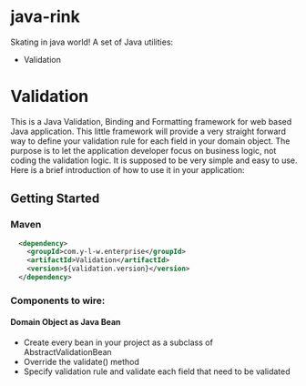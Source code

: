java-rink
=========

Skating in java world!
A set of Java utilities:
 * Validation

# Validation

This is a Java Validation, Binding and Formatting framework for web based Java application. This little framework will provide a very straight forward way to define your validation rule for each field in your domain object. The purpose is to let the application developer focus on business logic, not coding the validation logic. It is supposed to be very simple and easy to use. Here is a brief introduction of how to use it in your application:

## Getting Started
### Maven

```xml
  <dependency>
    <groupId>com.y-l-w.enterprise</groupId>
    <artifactId>Validation</artifactId>
    <version>${validation.version}</version>
  </dependency>
```

### Components to wire:

#### Domain Object as Java Bean
 * Create every bean in your project as a subclass of AbstractValidationBean
 * Override the validate() method 
 * Specify validation rule and validate each field that need to be validated
